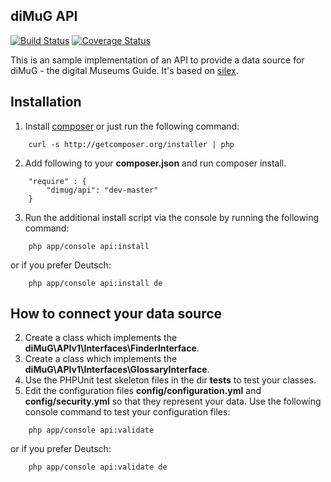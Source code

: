 ## diMuG API ##
[![Build Status](https://travis-ci.org/diMuG/API.png?branch=master)](https://travis-ci.org/diMuG/API)
[![Coverage Status](https://coveralls.io/repos/diMuG/API/badge.png)](https://coveralls.io/r/diMuG/API)

This is an sample implementation of an API to provide a data source for diMuG - the digital Museums Guide. It's based on
[silex](https://github.com/silexphp/Silex "Silex").

## Installation ##
1. Install [composer](http://getcomposer.org/download/ "composer") or just run the following command:
```
    curl -s http://getcomposer.org/installer | php
```
2. Add following to your **composer.json** and run composer install.
```
    "require" : {
        "dimug/api": "dev-master"
    }
```

3. Run the additional install script via the console by running the following command:
```
    php app/console api:install
```
or if you prefer Deutsch:
```
    php app/console api:install de
```

## How to connect your data source ##
2. Create a class which implements the **diMuG\APIv1\Interfaces\FinderInterface**.
3. Create a class which implements the **diMuG\APIv1\Interfaces\GlossaryInterface**.
4. Use the PHPUnit test skeleton files in the dir **tests** to test your classes.
5. Edit the configuration files **config/configuration.yml** and **config/security.yml** so that they represent your
data. Use the following console command to test your configuration files:
```
    php app/console api:validate
```
or if you prefer Deutsch:
```
    php app/console api:validate de
```